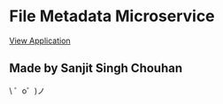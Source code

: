 File Metadata Microservice
=========================

[View Application](https://assorted-jelly.glitch.me)

Made by Sanjit Singh Chouhan
-------------------

\ ゜o゜)ノ
